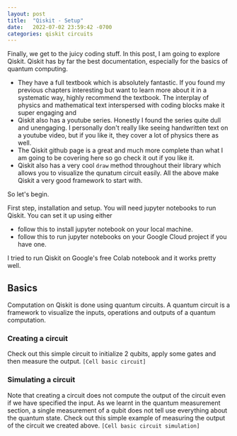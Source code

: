 ```yaml
---
layout: post
title:  "Qiskit - Setup"
date:   2022-07-02 23:59:42 -0700
categories: qiskit circuits
---
```

Finally, we get to the juicy coding stuff. In this post, I am going to explore Qiskit. Qiskit has by far the best documentation, especially for the basics of quantum computing. 
 - They have a full textbook which is absolutely fantastic. If you found my previous chapters interesting but want to learn more about it in a systematic way, highly recommend the textbook. The interplay of physics and mathematical text interspersed with coding blocks make it super engaging and 
 - Qiskit also has a youtube series. Honestly I found the series quite dull and unengaging. I personally don't really like seeing handwritten text on a youtube video, but if you like it, they cover a lot of physics there as well.
 - The Qiskit github page is a great and much more complete than what I am going to be covering here so go check it out if you like it.
 - Qiskit also has a very cool `draw` method throughout their library which allows you to visualize the qunatum circuit easily.
All the above make Qiskit a very good framework to start with.

So let's begin.

First step, installation and setup. You will need jupyter notebooks to run Qiskit. You can set it up using either 
- follow this to install jupyter notebook on your local machine.
- follow this to run jupyter notebooks on your Google Cloud project if you have one.

I tried to run Qiskit on Google's free Colab notebook and it works pretty well.

## Basics
Computation on Qiskit is done using quantum circuits. A quantum circuit is a framework to visualize the inputs, operations and outputs of a quantum computation. 

### Creating a circuit
Check out this simple circuit to initialize 2 qubits, apply some gates and then measure the output. 
`[Cell basic circuit]`

### Simulating a circuit
Note that creating a circuit does not compute the output of the circuit even if we have specified the input. As we learnt in the quantum measurement section, a single measurement of a qubit does not tell use everything about the quantum state. Check out this simple example of measuring the output of the circuit we created above.
`[Cell basic circuit simulation]`


